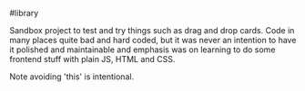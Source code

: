 #library

Sandbox project to test and try things such as drag and drop cards. Code in many places quite bad and hard coded, but it was never an intention to have it polished and maintainable and emphasis was on learning to do some frontend stuff with plain JS, HTML and CSS.

Note avoiding 'this' is intentional.